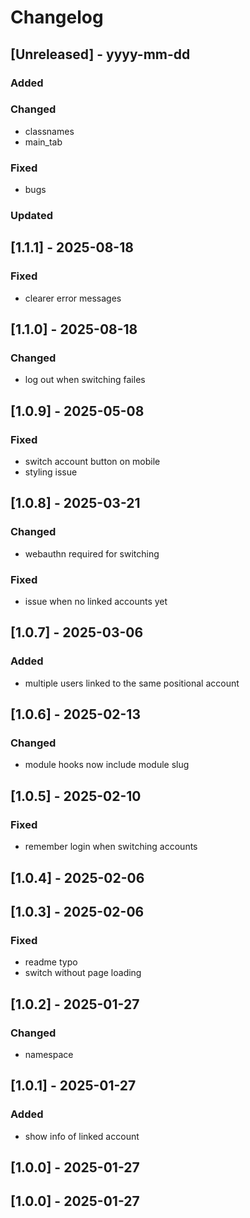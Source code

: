 # Changelog
## [Unreleased] - yyyy-mm-dd

### Added

### Changed
- classnames
- main_tab

### Fixed
- bugs

### Updated

## [1.1.1] - 2025-08-18


### Fixed
- clearer error messages

## [1.1.0] - 2025-08-18


### Changed
- log out when switching failes

## [1.0.9] - 2025-05-08


### Fixed
- switch account button on mobile
- styling issue

## [1.0.8] - 2025-03-21


### Changed
- webauthn required for switching

### Fixed
- issue when no linked accounts yet

## [1.0.7] - 2025-03-06


### Added
- multiple users linked to the same positional account

## [1.0.6] - 2025-02-13


### Changed
- module hooks now include module slug

## [1.0.5] - 2025-02-10


### Fixed
- remember login when switching accounts

## [1.0.4] - 2025-02-06


## [1.0.3] - 2025-02-06


### Fixed
- readme typo
- switch without page loading

## [1.0.2] - 2025-01-27


### Changed
- namespace

## [1.0.1] - 2025-01-27


### Added
- show info of linked account

## [1.0.0] - 2025-01-27


## [1.0.0] - 2025-01-27
